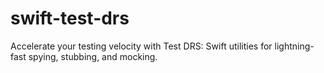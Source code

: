 # swift-test-drs
Accelerate your testing velocity with Test DRS: Swift utilities for lightning-fast spying, stubbing, and mocking.
